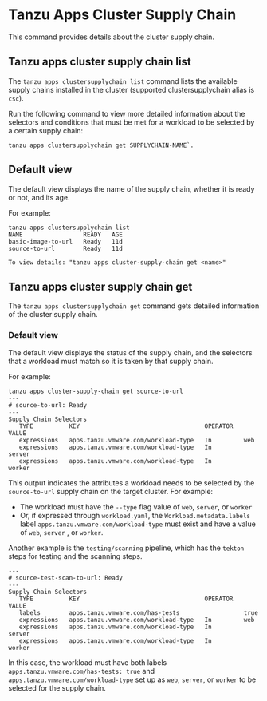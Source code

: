 # Tanzu Apps Cluster Supply Chain

This command provides details about the cluster supply chain.

## Tanzu apps cluster supply chain list

The `tanzu apps clustersupplychain list` command lists the available supply chains installed in the
cluster (supported clustersupplychain alias is `csc`).

Run the following command to view more detailed information about the selectors and conditions that
must be met for a workload to be selected by a certain supply chain:

```console
tanzu apps clustersupplychain get SUPPLYCHAIN-NAME`.
```

## Default view

The default view displays the name of the supply chain, whether it is ready or not,
and its age.

For example:

```console
tanzu apps clustersupplychain list
NAME                 READY   AGE
basic-image-to-url   Ready   11d
source-to-url        Ready   11d

To view details: "tanzu apps cluster-supply-chain get <name>"

```

## Tanzu apps cluster supply chain get

The `tanzu apps clustersupplychain get` command gets detailed information of the cluster supply chain.

### Default view

The default view displays the status of the supply
chain, and the selectors that a workload must match so it is taken by that supply chain.

For example:

```console
tanzu apps cluster-supply-chain get source-to-url
---
# source-to-url: Ready
---
Supply Chain Selectors
   TYPE          KEY                                   OPERATOR   VALUE
   expressions   apps.tanzu.vmware.com/workload-type   In         web
   expressions   apps.tanzu.vmware.com/workload-type   In         server
   expressions   apps.tanzu.vmware.com/workload-type   In         worker
```

This output indicates the attributes a workload needs to be selected by the `source-to-url` supply
chain on the target cluster. For example:

- The workload must have the `--type` flag value of `web`, `server`, or `worker`
- Or, if expressed through `workload.yaml`, the `Workload.metadata.labels` label
  `apps.tanzu.vmware.com/workload-type` must exist and have a value of `web`, `server` , or `worker`.

Another example is the `testing/scanning` pipeline, which has the `tekton` steps for testing and
the scanning steps.

```console
---
# source-test-scan-to-url: Ready
---
Supply Chain Selectors
   TYPE          KEY                                   OPERATOR   VALUE
   labels        apps.tanzu.vmware.com/has-tests                  true
   expressions   apps.tanzu.vmware.com/workload-type   In         web
   expressions   apps.tanzu.vmware.com/workload-type   In         server
   expressions   apps.tanzu.vmware.com/workload-type   In         worker
```

In this case, the workload must have both labels `apps.tanzu.vmware.com/has-tests: true` and
`apps.tanzu.vmware.com/workload-type` set up as `web`, `server`, or `worker` to be selected for
the supply chain.
